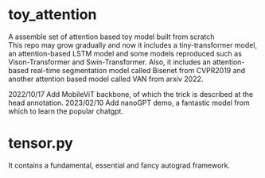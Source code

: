 # toy_attention
A assemble set of attention based toy model built from scratch  
This repo may grow gradually and now it includes a tiny-transformer model, an attention-based LSTM model and some models reproduced such as Vison-Transformer and Swin-Transformer. Also, it includes an attention-based real-time segmentation model called Bisenet from CVPR2019 and another attention based model called VAN from arxiv 2022.

2022/10/17 Add MobileViT backbone, of which the trick is described at the head annotation.
2023/02/10 Add nanoGPT demo, a fantastic model from which to learn the popular chatgpt.
# tensor.py 
It contains a fundamental, essential and fancy autograd framework.

